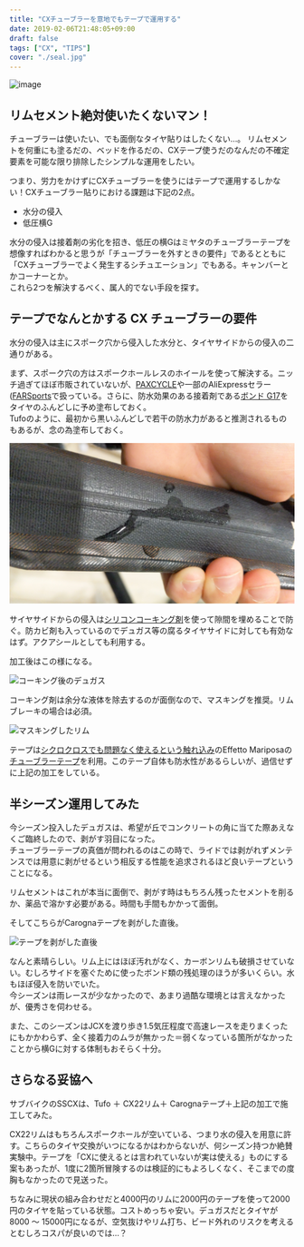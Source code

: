 ```yaml
---
title: "CXチューブラーを意地でもテープで運用する"
date: 2019-02-06T21:48:05+09:00
draft: false
tags: ["CX", "TIPS"]
cover: "./seal.jpg"
---
```


![image](./seal.jpg)

## リムセメント絶対使いたくないマン！

チューブラーは使いたい、でも面倒なタイヤ貼りはしたくない…。
リムセメントを何重にも塗るだの、ベッドを作るだの、CXテープ使うだのなんだの不確定要素を可能な限り排除したシンプルな運用をしたい。

つまり、労力をかけずにCXチューブラーを使うにはテープで運用するしかない！CXチューブラー貼りにおける課題は下記の2点。

- 水分の侵入
- 低圧横G

水分の侵入は接着剤の劣化を招き、低圧の横Gはミヤタのチューブラーテープを想像すればわかると思うが「チューブラーを外すときの要件」であるとともに「CXチューブラーでよく発生するシチュエーション」でもある。キャンバーとかコーナーとか。  
これら2つを解決するべく、属人的でない手段を探す。

## テープでなんとかする CX チューブラーの要件

水分の侵入は主にスポーク穴から侵入した水分と、タイヤサイドからの侵入の二通りがある。

まず、スポーク穴の方はスポークホールレスのホイールを使って解決する。ニッチ過ぎてほぼ市販されていないが、[PAXCYCLE](http://www.paxcycle.com/)や一部のAliExpressセラー([FARSports](https://www.aliexpress.com/store/all-wholesale-products/103713.html)で扱っている。さらに、防水効果のある接着剤である[ボンド G17](https://amzn.to/2JeDVs9)をタイヤのふんどしに予め塗布しておく。  
Tufoのように、最初から黒いふんどしで若干の防水力があると推測されるものもあるが、念の為塗布しておく。

![防水…？](./tufo.jpg)

サイヤサイドからの侵入は[シリコンコーキング剤](https://amzn.to/2Sgj7tN)を使って隙間を埋めることで防ぐ。防カビ剤も入っているのでデュガス等の腐るタイヤサイドに対しても有効なはず。アクアシールとしても利用する。

加工後はこの様になる。

![コーキング後のデュガス](./coaking.jpg)

コーキング剤は余分な液体を除去するのが面倒なので、マスキングを推奨。リムブレーキの場合は必須。

![マスキングしたリム](./seal.jpg)

<LinkBox isAmazonLink url="https://www.amazon.co.jp/dp/B000TGLPM2/" />

テープは[シクロクロスでも問題なく使えるという触れ込み](https://www.cyclowired.jp/lifenews/node/191669)のEffetto Mariposaの[チューブラーテープ](https://amzn.to/2u8o89K)を利用。このテープ自体も防水性があるらしいが、過信せずに上記の加工をしている。

## 半シーズン運用してみた

今シーズン投入したデュガスは、希望が丘でコンクリートの角に当てた際あえなくご臨終したので、剥がす羽目になった。  
チューブラーテープの真価が問われるのはこの時で、ライドでは剥がれずメンテンスでは用意に剥がせるという相反する性能を追求されるほど良いテープということになる。

リムセメントはこれが本当に面倒で、剥がす時はもちろん残ったセメントを削るか、薬品で溶かす必要がある。時間も手間もかかって面倒。

そしてこちらがCarognaテープを剥がした直後。

![テープを剥がした直後](./purged.jpg)

なんと素晴らしい。リム上にはほぼ汚れがなく、カーボンリムも破損させていない。むしろサイドを塞ぐために使ったボンド類の残処理のほうが多いくらい。水もほぼ侵入を防いでいた。  
今シーズンは雨レースが少なかったので、あまり過酷な環境とは言えなかったが、優秀さを伺わせる。

また、このシーズンはJCXを渡り歩き1.5気圧程度で高速レースを走りまくったにもかかわらず、全く接着力のムラが無かった＝弱くなっている箇所がなかったことから横Gに対する体制もおそらく十分。

## さらなる妥協へ

サブバイクのSSCXは、Tufo ＋ CX22リム＋ Carognaテープ＋上記の加工で施工してみた。

CX22リムはもちろんスポークホールが空いている、つまり水の侵入を用意に許す。こちらのタイヤ交換がいつになるかはわからないが、何シーズン持つか絶賛実験中。テープを「CXに使えるとは言われていないが実は使える」ものにする案もあったが、1度に2箇所冒険するのは検証的にもよろしくなく、そこまでの度胸もなかったので見送った。

ちなみに現状の組み合わせだと4000円のリムに2000円のテープを使って2000円のタイヤを貼っている状態。コストめっちゃ安い。デュガスだとタイヤが8000 ～ 15000円になるが、空気抜けやリム打ち、ビード外れのリスクを考えるとむしろコスパが良いのでは…？

<LinkBox isAmazonLink url="https://www.amazon.co.jp/dp/B00SYZFCGU/" />
